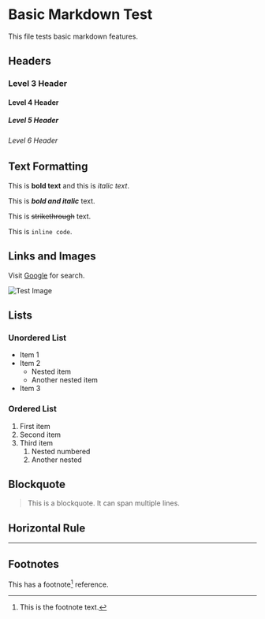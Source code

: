 # Basic Markdown Test

This file tests basic markdown features.

## Headers

### Level 3 Header
#### Level 4 Header
##### Level 5 Header
###### Level 6 Header

## Text Formatting

This is **bold text** and this is *italic text*.

This is ***bold and italic*** text.

This is ~~strikethrough~~ text.

This is `inline code`.

## Links and Images

Visit [Google](https://google.com) for search.

![Test Image](test.png)

## Lists

### Unordered List
- Item 1
- Item 2
  - Nested item
  - Another nested item
- Item 3

### Ordered List
1. First item
2. Second item
3. Third item
   1. Nested numbered
   2. Another nested

## Blockquote

> This is a blockquote.
> It can span multiple lines.

## Horizontal Rule

---

## Footnotes

This has a footnote[^1] reference.

[^1]: This is the footnote text.